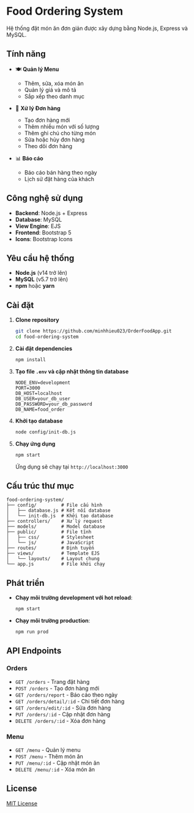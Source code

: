 # Food Ordering System

Hệ thống đặt món ăn đơn giản được xây dựng bằng Node.js, Express và MySQL.

## Tính năng

- 🍽️ **Quản lý Menu**
  - Thêm, sửa, xóa món ăn
  - Quản lý giá và mô tả
  - Sắp xếp theo danh mục

- 🛒 **Xử lý Đơn hàng**
  - Tạo đơn hàng mới
  - Thêm nhiều món với số lượng
  - Thêm ghi chú cho từng món
  - Sửa hoặc hủy đơn hàng
  - Theo dõi đơn hàng

- 📊 **Báo cáo**
  - Báo cáo bán hàng theo ngày
  - Lịch sử đặt hàng của khách

## Công nghệ sử dụng

- **Backend**: Node.js + Express  
- **Database**: MySQL  
- **View Engine**: EJS  
- **Frontend**: Bootstrap 5  
- **Icons**: Bootstrap Icons  

## Yêu cầu hệ thống

- **Node.js** (v14 trở lên)  
- **MySQL** (v5.7 trở lên)  
- **npm** hoặc **yarn**  

## Cài đặt

1. **Clone repository**
   ```bash
   git clone https://github.com/minhhieu023/OrderFoodApp.git
   cd food-ordering-system
   ```

2. **Cài đặt dependencies**
   ```bash
   npm install
   ```

3. **Tạo file `.env` và cập nhật thông tin database**
   ```env
   NODE_ENV=development
   PORT=3000
   DB_HOST=localhost
   DB_USER=your_db_user
   DB_PASSWORD=your_db_password
   DB_NAME=food_order
   ```

4. **Khởi tạo database**
   ```bash
   node config/init-db.js
   ```

5. **Chạy ứng dụng**
   ```bash
   npm start
   ```
   Ứng dụng sẽ chạy tại `http://localhost:3000`

## Cấu trúc thư mục

```
food-ordering-system/
├── config/         # File cấu hình
│   ├── database.js # Kết nối database
│   └── init-db.js  # Khởi tạo database
├── controllers/    # Xử lý request
├── models/         # Model database
├── public/         # File tĩnh
│   ├── css/        # Stylesheet
│   └── js/         # JavaScript
├── routes/         # Định tuyến
├── views/          # Template EJS
│   └── layouts/    # Layout chung
└── app.js          # File khởi chạy
```

## Phát triển

- **Chạy môi trường development với hot reload**:
  ```bash
  npm start
  ```

- **Chạy môi trường production**:
  ```bash
  npm run prod
  ```

## API Endpoints

### Orders

- `GET /orders` - Trang đặt hàng  
- `POST /orders` - Tạo đơn hàng mới  
- `GET /orders/report` - Báo cáo theo ngày  
- `GET /orders/detail/:id` - Chi tiết đơn hàng  
- `GET /orders/edit/:id` - Sửa đơn hàng  
- `PUT /orders/:id` - Cập nhật đơn hàng  
- `DELETE /orders/:id` - Xóa đơn hàng  

### Menu

- `GET /menu` - Quản lý menu  
- `POST /menu` - Thêm món ăn  
- `PUT /menu/:id` - Cập nhật món ăn  
- `DELETE /menu/:id` - Xóa món ăn  

## License

[MIT License](LICENSE)
```
